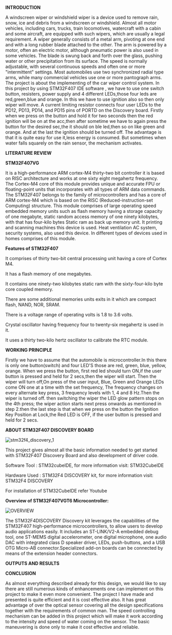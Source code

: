 **INTRODUCTION**

A windscreen wiper or windshield wiper is a device used to remove rain, snow, ice and debris from a windscreen or windshield. Almost all motor vehicles, including cars, trucks, train locomotives, watercraft with a cabin and some aircraft, are equipped with such wipers, which are usually a legal requirement.
A wiper generally consists of a metal arm, pivoting at one end and with a long rubber blade attached to the other. The arm is powered by a motor, often an electric motor, although pneumatic power is also used in some vehicles. The blade is swung back and forth over the glass, pushing water or other precipitation from its surface.  The speed is normally adjustable, with several continuous speeds and often one or more "intermittent" settings. Most automobiles use two synchronized radial type arms, while many commercial vehicles use one or more pantograph arms.
The project is about the implementing of the car wiper control system. In this project by using STM32F407 IDE software , we have to use one switch button, resisters, power supply and 4 different LEDs,those four leds are red,green,blue and orange. In this we have to use ignition also so then only wiper will move.
A current limiting resistor connects four user LEDs to the PD12, PD13, PD14, and PD15 pins of PORTD on the Discovery board. Firstly when we press on the button and hold it for two seconds then the red ignition will be on at the acc,then after sometime we have to again press the button for the desired sec,the it should on ble led,then so on like green and orange. And at the last the ignition should be turned off.
The advantage is that  it is quite easy for use it,less energy is consumed. But sometimes when water falls squarely on the rain sensor, the mechanism activates.

**LITERATURE REVIEW**

**STM32F407VG**

It is a high-performance ARM cortex-M4 thirty-two bit controller it is based on RISC architecture and works at one sixty eight megahertz frequency. The Cortex-M4 core of this module provides unique and accurate FPU or floating-point units that incorporates with all types of ARM data commands.
The STM32F407 belongs to the family of microcontrollers and has a core of ARM cortex-M4 which is based on the RISC (Reduced-instruction-set Computing) structure.
This module comprises of large operating speed embedded memory units such as flash memory having a storage capacity of one megabyte, static random access memory of one ninety kilobytes, with that has four-kilo bytes Static ram as back up memory unit.
It printing and scanning machines this device is used. Heat ventilation AC system, security systems, also used this device. In different types of devices used in homes comprises of this module.

 **Features of STM32F407**
  
It comprises of thirty two-bit central processing unit having a core of Cortex M4.

It has a flash memory of one megabytes.

It contains one ninety-two kilobytes static ram with the sixty-four-kilo byte core coupled memory.

There are some additional memories units exits in it which are compact flash, NAND, NOR, SRAM.

There is a voltage range of operating volts is 1.8 to 3.6 volts.

Crystal oscillator having frequency four to twenty-six megahertz is used in it.

It uses a thirty two-kilo hertz oscillator to calibrate the RTC module.

**WORKING PRINCIPLE**
  
 Firstly we have to assume that the automobile is microcontroller.In this there is only one button(switch) and four LED'S those are red, green, blue, yellow, orange. When we press the button, first red led should turn ON,if the user button is pressed and held for 2 secs,then the wiper will start. Then the wiper will turn off,On press of the user input, Blue, Green and Orange LEDs come ON one at a time with the set frequency, The frequency changes on every alternate key press, 3 frequency levels with 1, 4 and 8 Hz.Then the wiper is turned off. then switching the wiper the LED glow pattern stops on the 4th press; the wiper action starts next press onwards as mentioned in step 2.then the last step is that when we press on the button the Ignition Key Position at Lock,the Red LED is OFF, if the user button is pressed and held for 2 secs.
  
  **ABOUT STM32F407 DISCOVERY BOARD**
  
  ![stm32f4_discovery_1](https://user-images.githubusercontent.com/101978434/168297101-4180baaa-cef0-4d20-a20a-df23bb9d43df.jpg)
  
  This project gives almost all the basic information needed to get started with STM32F407 Discovery Board and also development of driver code.

Software Tool : STM32cubeIDE, for more information visit: STM32CubeIDE

Hardware Used : STM32F4 DISCOVERY kit, for more information visit: STM32F4 DISCOVERY

For installation of STM32CubeIDE refer Youtube

**Overview of STM32F407VGT6 Microcontroller:**

![OVERVIEW](https://user-images.githubusercontent.com/101978434/168297385-80614e28-cbd7-44a8-839c-cdcff1f587e6.png)

The STM32F4DISCOVERY Discovery kit leverages the capabilities of the STM32F407 high-performance microcontrollers, to allow users to develop audio applications easily. It includes an ST-LINK/V2-A embedded debug tool, one ST-MEMS digital accelerometer, one digital microphone, one audio DAC with integrated class D speaker driver, LEDs, push-buttons, and a USB OTG Micro-AB connector.Specialized add-on boards can be connected by means of the extension header connectors.


**OUTPUTS AND RESULTS**





**CONCLUSION**

As almost everything described already for this design, we would like to say there are still numerous kinds of enhancements one can implement on this project to make it even more convenient. The project I have made and presented is quite efficient and it is cost effective also. It has great advantage of over the optical sensor covering all the design specifications together with the requirements of common man. The speed controlling mechanism can be added in this project which will make it work according to the intensity and speed of water coming on the sensor. The basic maneuvering is done only to make it cost effective and reliable.
